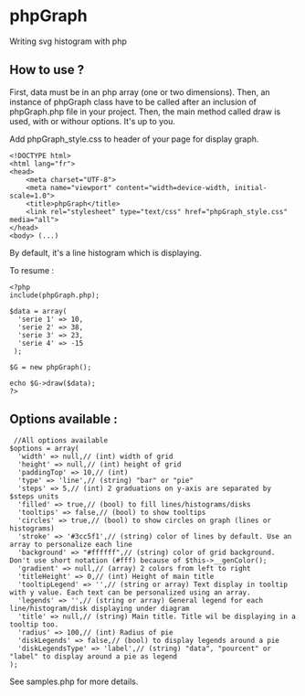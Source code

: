 phpGraph
========

Writing svg histogram with php

How to use ?
------------

First, data must be in an php array (one or two dimensions). 
Then, an instance of phpGraph class have to be called after an inclusion of phpGraph.php file in your project.
Then, the main method called draw is used, with or withour options. It's up to you.

Add phpGraph_style.css to header of your page for display graph.

    <!DOCTYPE html>
    <html lang="fr">
    <head>
        <meta charset="UTF-8">
        <meta name="viewport" content="width=device-width, initial-scale=1.0"> 
        <title>phpGraph</title>
        <link rel="stylesheet" type="text/css" href="phpGraph_style.css" media="all">
    </head>
    <body> (...)

By default, it's a line histogram which is displaying.

To resume :

    <?php 
    include(phpGraph.php);
  
    $data = array(
      'serie 1' => 10,
      'serie 2' => 38,
      'serie 3' => 23,
      'serie 4' => -15
     );
  
    $G = new phpGraph();
    
    echo $G->draw($data);
    ?>
  
Options available :
-------------------
  
     //All options available
    $options = array(
      'width' => null,// (int) width of grid
      'height' => null,// (int) height of grid
      'paddingTop' => 10,// (int)
      'type' => 'line',// (string) "bar" or "pie"
      'steps' => 5,// (int) 2 graduations on y-axis are separated by $steps units
      'filled' => true,// (bool) to fill lines/histograms/disks
      'tooltips' => false,// (bool) to show tooltips
      'circles' => true,// (bool) to show circles on graph (lines or histograms)
      'stroke' => '#3cc5f1',// (string) color of lines by default. Use an array to personalize each line
      'background' => "#ffffff",// (string) color of grid background. Don't use short notation (#fff) because of $this->__genColor();
      'gradient' => null,// (array) 2 colors from left to right
      'titleHeight' => 0,// (int) Height of main title
      'tooltipLegend' => '',// (string or array) Text display in tooltip with y value. Each text can be personalized using an array.
      'legends' => '',// (string or array) General legend for each line/histogram/disk displaying under diagram
      'title' => null,// (string) Main title. Title wil be displaying in a tooltip too.
      'radius' => 100,// (int) Radius of pie
      'diskLegends' => false,// (bool) to display legends around a pie
      'diskLegendsType' => 'label',// (string) "data", "pourcent" or "label" to display around a pie as legend
    );
    
See samples.php for more details.
